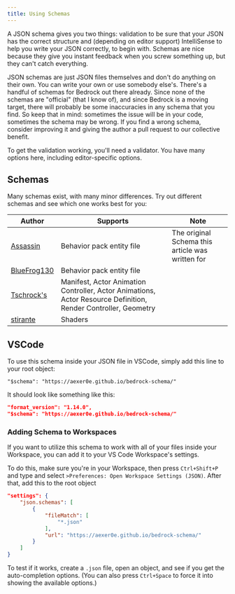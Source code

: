 ```yaml
---
title: Using Schemas
---
```


A JSON schema gives you two things: validation to be sure that your JSON has the correct structure and (depending on editor support) IntelliSense to help you write your JSON correctly, to begin with. Schemas are nice because they give you instant feedback when you screw something up, but they can't catch everything.

JSON schemas are just JSON files themselves and don't do anything on their own. You can write your own or use somebody else's. There's a handful of schemas for Bedrock out there already. Since none of the schemas are "official" (that I know of), and since Bedrock is a moving target, there will probably be some inaccuracies in any schema that you find. So keep that in mind: sometimes the issue will be in your code, sometimes the schema may be wrong. If you find a wrong schema, consider improving it and giving the author a pull request to our collective benefit.

To get the validation working, you'll need a validator. You have many options here, including editor-specific options.

## Schemas

Many schemas exist, with many minor differences. Try out different schemas and see which one works best for you:

| Author                                                                 | Supports                                                                                                       | Note                                             |
| ---------------------------------------------------------------------- | -------------------------------------------------------------------------------------------------------------- | ------------------------------------------------ |
| [Assassin](https://github.com/aexer0e/bedrock-schema)                  | Behavior pack entity file                                                                                      | The original Schema this article was written for |
| [BlueFrog130](https://github.com/BlueFrog130/minecraft-addon-schemas/) | Behavior pack entity file                                                                                      |                                                  |
| [Tschrock's](https://github.com/bedrock-studio/bedrock-json-schemas/)  | Manifest, Actor Animation Controller, Actor Animations, Actor Resource Definition, Render Controller, Geometry |                                                  |
| [stirante](https://github.com/stirante/bedrock-shader-schema/)         | Shaders                                                                                                        |                                                  |

## VSCode

To use this schema inside your JSON file in VSCode, simply add this line to your root object:

`"$schema": "https://aexer0e.github.io/bedrock-schema/"`

It should look like something like this:

<CodeHeader></CodeHeader>

```json
"format_version": "1.14.0",
"$schema": "https://aexer0e.github.io/bedrock-schema/"
```

### Adding Schema to Workspaces

If you want to utilize this schema to work with all of your files inside your Workspace, you can add it to your VS Code Workspace's settings.

To do this, make sure you're in your Workspace, then press `Ctrl+Shift+P` and type and select `>Preferences: Open Workspace Settings (JSON)`. After that, add this to the root object

<CodeHeader></CodeHeader>

```json
"settings": {
    "json.schemas": [
        {
            "fileMatch": [
                "*.json"
            ],
            "url": "https://aexer0e.github.io/bedrock-schema/"
        }
    ]
}
```

To test if it works, create a `.json` file, open an object, and see if you get the auto-completion options. (You can also press `Ctrl+Space` to force it into showing the available options.)
